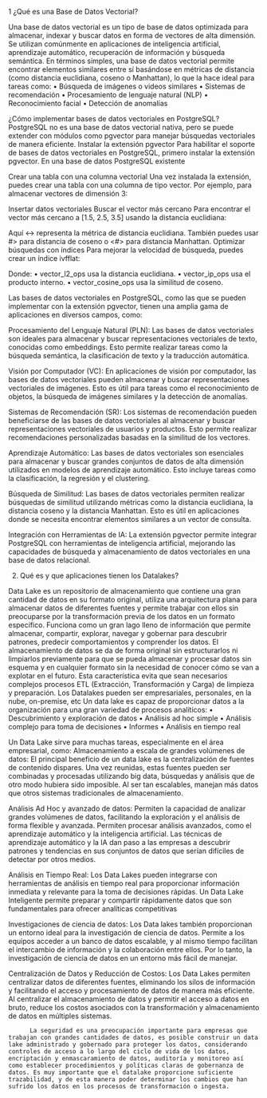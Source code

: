 1 ¿Qué es una Base de Datos Vectorial?

Una base de datos vectorial es un tipo de base de datos optimizada para almacenar, indexar y buscar datos en forma de vectores de alta dimensión. Se utilizan comúnmente en aplicaciones de inteligencia artificial, aprendizaje automático, recuperación de información y búsqueda semántica.
En términos simples, una base de datos vectorial permite encontrar elementos similares entre sí basándose en métricas de distancia (como distancia euclidiana, coseno o Manhattan), lo que la hace ideal para tareas como:
•   Búsqueda de imágenes o videos similares
•   Sistemas de recomendación
•   Procesamiento de lenguaje natural (NLP)
•   Reconocimiento facial
•   Detección de anomalías
 
¿Cómo implementar bases de datos vectoriales en PostgreSQL?
PostgreSQL no es una base de datos vectorial nativa, pero se puede extender con módulos como pgvector para manejar búsquedas vectoriales de manera eficiente.
Instalar la extensión pgvector
Para habilitar el soporte de bases de datos vectoriales en PostgreSQL, primero instalar la extensión pgvector.
En una base de datos PostgreSQL existente
 
Crear una tabla con una columna vectorial
Una vez instalada la extensión, puedes crear una tabla con una columna de tipo vector. Por ejemplo, para almacenar vectores de dimensión 3:
 
Insertar datos vectoriales
Buscar el vector más cercano
Para encontrar el vector más cercano a [1.5, 2.5, 3.5] usando la distancia euclidiana:
 
Aquí <-> representa la métrica de distancia euclidiana. También puedes usar #> para distancia de coseno o <#> para distancia Manhattan.
Optimizar búsquedas con índices
Para mejorar la velocidad de búsqueda, puedes crear un índice ivfflat:
 
Donde:
•   vector_l2_ops usa la distancia euclidiana.
•   vector_ip_ops usa el producto interno.
•   vector_cosine_ops usa la similitud de coseno.
 
Las bases de datos vectoriales en PostgreSQL, como las que se pueden implementar con la extensión pgvector, tienen una amplia gama de aplicaciones en diversos campos, como:
 
Procesamiento del Lenguaje Natural (PLN): Las bases de datos vectoriales son ideales para almacenar y buscar representaciones vectoriales de texto, conocidas como embeddings. Esto permite realizar tareas como la búsqueda semántica, la clasificación de texto y la traducción automática.
 
Visión por Computador (VC): En aplicaciones de visión por computador, las bases de datos vectoriales pueden almacenar y buscar representaciones vectoriales de imágenes. Esto es útil para tareas como el reconocimiento de objetos, la búsqueda de imágenes similares y la detección de anomalías.
 
Sistemas de Recomendación (SR): Los sistemas de recomendación pueden beneficiarse de las bases de datos vectoriales al almacenar y buscar representaciones vectoriales de usuarios y productos. Esto permite realizar recomendaciones personalizadas basadas en la similitud de los vectores.
 
Aprendizaje Automático: Las bases de datos vectoriales son esenciales para almacenar y buscar grandes conjuntos de datos de alta dimensión utilizados en modelos de aprendizaje automático. Esto incluye tareas como la clasificación, la regresión y el clustering.
 
Búsqueda de Similitud: Las bases de datos vectoriales permiten realizar búsquedas de similitud utilizando métricas como la distancia euclidiana, la distancia coseno y la distancia Manhattan. Esto es útil en aplicaciones donde se necesita encontrar elementos similares a un vector de consulta.
 
Integración con Herramientas de IA: La extensión pgvector permite integrar PostgreSQL con herramientas de inteligencia artificial, mejorando las capacidades de búsqueda y almacenamiento de datos vectoriales en una base de datos relacional.


2) Qué es y que aplicaciones tienen los Datalakes?
   
Data Lake es un repositorio de almacenamiento que contiene una gran cantidad de datos en su formato original, utiliza una arquitectura plana para almacenar datos de diferentes fuentes y permite trabajar con ellos sin preocuparse por la transformación previa de los datos en un formato específico. Funciona como un gran lago lleno de información que permite almacenar, compartir, explorar, navegar y gobernar para descubrir patrones, predecir comportamientos y comprender los datos. 
El almacenamiento de datos se da de forma original sin estructurarlos ni limpiarlos previamente para que se pueda almacenar y procesar datos sin esquema y en cualquier formato sin la necesidad de conocer cómo se van a explotar en el futuro. Esta característica evita que sean necesarios complejos procesos ETL (Extracción, Transformación y Carga) de limpieza y preparación.
Los Datalakes pueden ser empresariales, personales, en la nube, on-premise, etc
Un data lake es capaz de proporcionar datos a la organización para una gran variedad de procesos analíticos:
•	Descubrimiento y exploración de datos
•	Análisis ad hoc simple
•	Análisis complejo para toma de decisiones
•	Informes
•	Análisis en tiempo real

Un Data Lake sirve para muchas tareas, especialmente en el área empresarial, como:
Almacenamiento a escala de grandes volúmenes de datos: El principal beneficio de un data lake es la centralización de fuentes de contenido dispares. Una vez reunidas, estas fuentes pueden ser combinadas y procesadas utilizando big data, búsquedas y análisis que de otro modo hubiera sido imposible. Al ser tan escalables, manejan más datos que otros sistemas tradicionales de almacenamiento. 

Análisis Ad Hoc y avanzado de datos: Permiten la capacidad de analizar grandes volúmenes de datos, facilitando la exploración y el análisis de forma flexible y avanzada. Permiten procesar análisis avanzados, como el aprendizaje automático y la inteligencia artificial. Las técnicas de aprendizaje automático y la IA dan paso a las empresas a descubrir patrones y tendencias en sus conjuntos de datos que serían difíciles de detectar por otros medios.

Análisis en Tiempo Real: Los Data Lakes pueden integrarse con herramientas de análisis en tiempo real para proporcionar información inmediata y relevante para la toma de decisiones rápidas. Un Data Lake Inteligente permite preparar y compartir rápidamente datos que son fundamentales para ofrecer analíticas competitivas

Investigaciones de ciencia de datos: Los Data lakes también proporcionan un entorno ideal para la investigación de ciencia de datos. Permite a los equipos acceder a un banco de datos escalable, y al mismo tiempo facilitan el intercambio de información y la colaboración entre ellos. Por lo tanto, la investigación de ciencia de datos en un entorno más fácil de manejar.

Centralización de Datos y Reducción de Costos: Los Data Lakes permiten centralizar datos de diferentes fuentes, eliminando los silos de información y facilitando el acceso y procesamiento de datos de manera más eficiente. Al centralizar el almacenamiento de datos y permitir el acceso a datos en bruto, reduce los costos asociados con la transformación y almacenamiento de datos en múltiples sistemas.

          La seguridad es una preocupación importante para empresas que trabajan con grandes cantidades de datos, es posible construir un data lake administrado y gobernado para proteger los datos, considerando controles de acceso a lo largo del ciclo de vida de los datos, encriptación y enmascaramiento de datos, auditoría y monitoreo así como establecer procedimientos y políticas claras de gobernanza de datos. Es muy importante que el datalake proporcione suficiente trazabilidad, y de esta manera poder determinar los cambios que han sufrido los datos en los procesos de transformación o ingesta.


